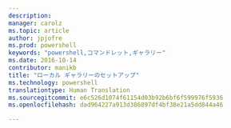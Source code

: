```yaml
---
description: 
manager: carolz
ms.topic: article
author: jpjofre
ms.prod: powershell
keywords: "powershell,コマンドレット,ギャラリー"
ms.date: 2016-10-14
contributor: manikb
title: "ローカル ギャラリーのセットアップ"
ms.technology: powershell
translationtype: Human Translation
ms.sourcegitcommit: e6c526d1074f61154d03b92b6bf6f599976f5936
ms.openlocfilehash: dad964227a913d386897df4bf38e21a5dd844a46

---
```







<!--HONumber=Oct16_HO2-->


